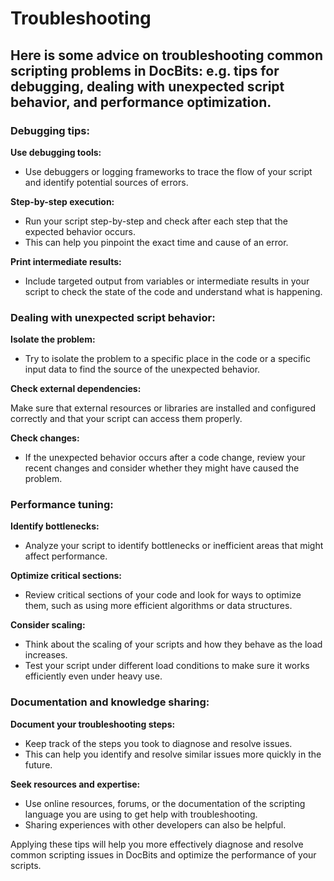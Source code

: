 # Troubleshooting

## Here is some advice on troubleshooting common scripting problems in DocBits: e.g. tips for debugging, dealing with unexpected script behavior, and performance optimization.

### Debugging tips:

**Use debugging tools:**

* Use debuggers or logging frameworks to trace the flow of your script and identify potential sources of errors.

**Step-by-step execution:**&#x20;

* Run your script step-by-step and check after each step that the expected behavior occurs.&#x20;
* This can help you pinpoint the exact time and cause of an error.

**Print intermediate results:**

* Include targeted output from variables or intermediate results in your script to check the state of the code and understand what is happening.

### Dealing with unexpected script behavior:

**Isolate the problem:**

* Try to isolate the problem to a specific place in the code or a specific input data to find the source of the unexpected behavior.

**Check external dependencies:**

Make sure that external resources or libraries are installed and configured correctly and that your script can access them properly.

**Check changes:**

* If the unexpected behavior occurs after a code change, review your recent changes and consider whether they might have caused the problem.

### Performance tuning:

**Identify bottlenecks:**

* Analyze your script to identify bottlenecks or inefficient areas that might affect performance.

**Optimize critical sections:**

* Review critical sections of your code and look for ways to optimize them, such as using more efficient algorithms or data structures.

**Consider scaling:**

* Think about the scaling of your scripts and how they behave as the load increases.&#x20;
* Test your script under different load conditions to make sure it works efficiently even under heavy use.

### Documentation and knowledge sharing:

**Document your troubleshooting steps:**

* Keep track of the steps you took to diagnose and resolve issues.&#x20;
* This can help you identify and resolve similar issues more quickly in the future.

**Seek resources and expertise:**

* Use online resources, forums, or the documentation of the scripting language you are using to get help with troubleshooting.&#x20;
* Sharing experiences with other developers can also be helpful.



Applying these tips will help you more effectively diagnose and resolve common scripting issues in DocBits and optimize the performance of your scripts.


